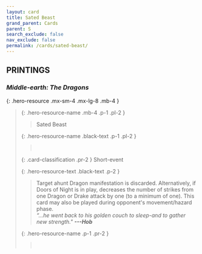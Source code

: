 ```yaml
---
layout: card
title: Sated Beast
grand_parent: Cards
parent: S
search_exclude: false
nav_exclude: false
permalink: /cards/sated-beast/
---
```


## PRINTINGS


### _Middle-earth: The Dragons_

{: .hero-resource .mx-sm-4 .mx-lg-8 .mb-4 }
> {: .hero-resource-name .mb-4 .p-1 .pl-2 }
> > <div class="card-mp"></div>
> > <div class="card-name">Sated Beast</div>
>
> {: .hero-resource-name .black-text .p-1 .pl-2 }
> > &nbsp;
>
> {: .card-classification .pr-2 }
> Short-event
>
> {: .hero-resource-text .black-text .p-2 }
> > Target ahunt Dragon manifestation is discarded. Alternatively, if Doors of Night is in play, decreases the number of strikes from one Dragon or Drake attack by one (to a minimum of one). This card may also be played during opponent's movement/hazard phase. <br>_“...he went back to his golden couch to sleep-and to gather new strength."_ ***---&NoBreak;Hob*** 
> 
> {: .hero-resource-name .p-1 .pr-2 }
> > <div class="card-shield"></div>
> > <div class="card-corruption">&nbsp;</div>
